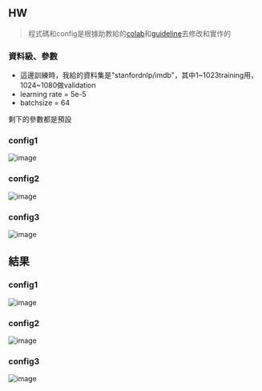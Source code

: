 ## HW
> 程式碼和config是根據助教給的[colab](https://colab.research.google.com/drive/13r94i6Fh4oYf-eJRSi7S_y_cen5NYkBm?usp=sharing#scrollTo=kSGsZo3xoD4O)和[guideline](https://huggingface.co/docs/transformers/en/peft)去修改和實作的

### 資料級、參數
- 這邊訓練時，我給的資料集是"stanfordnlp/imdb"，其中1~1023training用，1024~1080做validation
- learning rate = 5e-5
- batchsize = 64

剩下的參數都是預設
### config1
![image](https://github.com/mvclab-ntust-course/course7-llm-B11115019/assets/127180001/23d9142f-8e64-4777-a337-6db176468d35)
### config2
![image](https://github.com/mvclab-ntust-course/course7-llm-B11115019/assets/127180001/88bd8708-3ff7-45f7-94ab-b201a3dd4e5e)
### config3
![image](https://github.com/mvclab-ntust-course/course7-llm-B11115019/assets/127180001/d2261464-98c5-4f90-8872-94280aa29dfd)

## 結果
### config1
![image](https://github.com/mvclab-ntust-course/course7-llm-B11115019/assets/127180001/2c5a4f4d-4118-4a9c-8138-32b5c3a8e3cb)
### config2
![image](https://github.com/mvclab-ntust-course/course7-llm-B11115019/assets/127180001/ea6f1347-8b47-413a-a396-328caed5ae86)
### config3
![image](https://github.com/mvclab-ntust-course/course7-llm-B11115019/assets/127180001/32df19aa-656c-4d5e-a414-9a6cfe0912c7)

